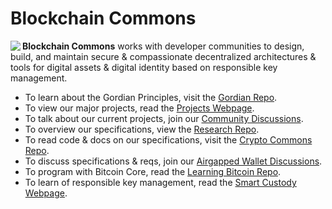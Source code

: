 # Blockchain Commons

<img align="left" src="https://www.blockchaincommons.com/images/bc-logo-black.png">

**Blockchain Commons** works with developer communities to design, build, and maintain secure & compassionate decentralized architectures & tools for digital assets & digital identity based on responsible key management.

* To learn about the Gordian Principles, visit the [Gordian Repo](https://github.com/BlockchainCommons/Gordian#gordian-principles).
* To view our major projects, read the [Projects Webpage](https://www.blockchaincommons.com/projects.html).
* To talk about our current projects, join our [Community Discussions](https://github.com/orgs/BlockchainCommons/discussions).
* To overview our specifications, view the [Research Repo](https://github.com/BlockchainCommons/Research/blob/master/README.md).
* To read code & docs on our specifications, visit the [Crypto Commons Repo](https://github.com/BlockchainCommons/crypto-commons).
* To discuss specifications & reqs, join our [Airgapped Wallet Discussions](https://github.com/BlockchainCommons/Airgapped-Wallet-Community/discussions).
* To program with Bitcoin Core, read the [Learning Bitcoin Repo](https://github.com/BlockchainCommons/Learning-Bitcoin-from-the-Command-Line#readme).
* To learn of responsible key management, read the [Smart Custody Webpage](https://www.smartcustody.com/).
